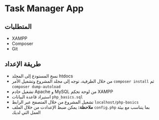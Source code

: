 # Task Manager App

<h2> المتطلبات </h2>
<ul>
  <li>XAMPP</li>
  <li>Composer</li>
  <li>Git</li>
</ul>
<h2> طريقة الإعداد </h2>
<ul>
  <li>نسخ المستودع إلى المجلد htdocs</li>
  <li>من خلال الطرفية، توجه إلى مجلد المشروع وتشغيل الأمر <code>composer install</code> ثم <code>composer dump-autoload</code></li>
  <li>تشغيل خادم Apache و MySQL من لوحة تحكم XAMPP</li>
  <li>استيراد قاعدة البيانات  <code>php_basics.sql</code></li>
  <li>تشغيل المشروع من خلال المتصفح عبر الرابط <code>localhost/php-basics</code></li>
  <li><strong>ملاحظة:</strong> يمكن ضبط الإعدادت من خلال الملف  <code>config.php</code> بما يتناسب مع بيئة العمل التي لديك</li>
</ul>
